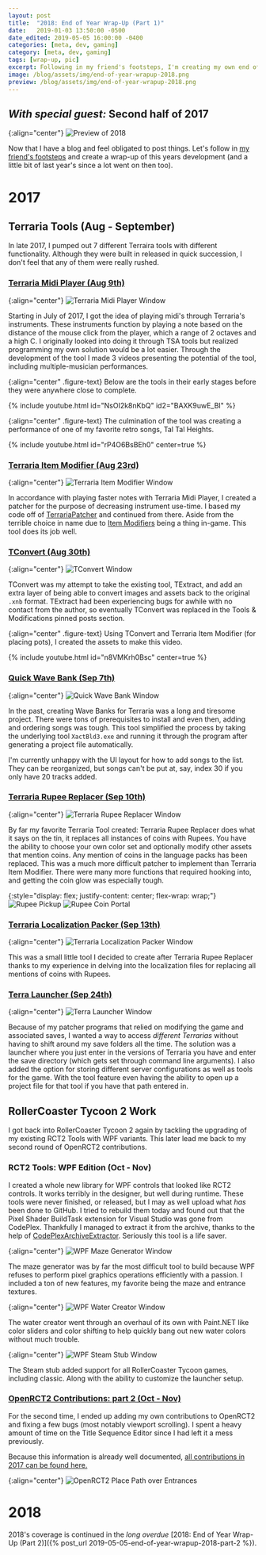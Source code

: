 ```yaml
---
layout: post
title:  "2018: End of Year Wrap-Up (Part 1)"
date:   2019-01-03 13:50:00 -0500
date_edited: 2019-05-05 16:00:00 -0400
categories: [meta, dev, gaming]
category: [meta, dev, gaming]
tags: [wrap-up, pic]
excerpt: Following in my friend's footsteps, I'm creating my own end of the year wrap-up, covering what I've done over what feels like an extremely long time period. This covers the second half a 2017 where a lot went on.
image: /blog/assets/img/end-of-year-wrapup-2018.png
preview: /blog/assets/img/end-of-year-wrapup-2018.png
---
```

## *With special guest:* Second half of 2017

{:align="center"}
![Preview of 2018](/blog/assets/img/end-of-year-wrapup-2018.png)

Now that I have a blog and feel obligated to post things. Let's follow in [my friend's footsteps](https://blog.huguesross.net/2018/12/2018-end-of-year-wrap-up.html) and create a wrap-up of this years development (and a little bit of last year's since a lot went on then too).

# 2017

## Terraria Tools (Aug - September)

In late 2017, I pumped out 7 different Terraira tools with different functionality. Although they were built in released in quick succession, I don't feel that any of them were really rushed.

### [Terraria Midi Player (Aug 9th)](https://forums.terraria.org/index.php?threads/terraria-midi-player-play-songs-through-terrarian-instruments.61257/)

{:align="center"}
![Terraria Midi Player Window](/blog/assets/img/terraria-midi-player.png)

Starting in July of 2017, I got the idea of playing midi's through Terraria's instruments. These instruments function by playing a note based on the distance of the mouse click from the player, which a range of 2 octaves and a high C. I originally looked into doing it through TSA tools but realized programming my own solution would be a lot easier. Through the development of the tool I made 3 videos presenting the potential of the tool, including multiple-musician performances.

{:align="center" .figure-text}
Below are the tools in their early stages before they were anywhere close to complete.

{% include youtube.html id="NsOI2k8nKbQ" id2="BAXK9uwE_BI" %}

{:align="center" .figure-text}
The culmination of the tool was creating a performance of one of my favorite retro songs, Tal Tal Heights.

{% include youtube.html id="rP4O6BsBEh0" center=true %}

### [Terraria Item Modifier (Aug 23rd)](https://forums.terraria.org/index.php?threads/terraria-item-modifier-a-patch-for-advanced-item-customization.61419/)

{:align="center"}
![Terraria Item Modifier Window](/blog/assets/img/terraria-item-modifier.png)

In accordance with playing faster notes with Terraria Midi Player, I created a patcher for the purpose of decreasing instrument use-time. I based my code off of [TerrariaPatcher](https://forums.terraria.org/index.php?threads/1-3-terrariapatcher-plugins-and-more-works-with-tmodloader-now.24615/) and continued from there. Aside from the terrible choice in name due to [Item Modifiers](https://terraria.gamepedia.com/Modifiers) being a thing in-game. This tool does its job well.

### [TConvert (Aug 30th)](https://forums.terraria.org/index.php?threads/tconvert-extract-content-files-and-convert-them-back.61706/)

{:align="center"}
![TConvert Window](/blog/assets/img/tconvert.png)

TConvert was my attempt to take the existing tool, TExtract, and add an extra layer of being able to convert images and assets back to the original `.xnb` format. TExtract had been experiencing bugs for awhile with no contact from the author, so eventually TConvert was replaced in the Tools & Modifications pinned posts section.

{:align="center" .figure-text}
Using TConvert and Terraria Item Modifier (for placing pots), I created the assets to make this video.

{% include youtube.html id="n8VMKrh0Bsc" center=true %}

### [Quick Wave Bank (Sep 7th)](https://forums.terraria.org/index.php?threads/quick-wave-bank-an-easy-no-hassle-wave-bank-creator.61813/)

{:align="center"}
![Quick Wave Bank Window](/blog/assets/img/quick-wave-bank.png)

In the past, creating Wave Banks for Terraria was a long and tiresome project. There were tons of prerequisites to install and even then, adding and ordering songs was tough. This tool simplified the process by taking the underlying tool `XactBld3.exe` and running it through the program after generating a project file automatically.

I'm currently unhappy with the UI layout for how to add songs to the list. They can be reorganized, but songs can't be put at, say, index 30 if you only have 20 tracks added.

### [Terraria Rupee Replacer (Sep 10th)](https://forums.terraria.org/index.php?threads/rupee-replacer-change-coins-into-rupees-vanilla-tmodloader.61916/)

{:align="center"}
![Terraria Rupee Replacer Window](/blog/assets/img/terraria-rupee-replacer.png)

By far my favorite Terraria Tool created: Terraria Rupee Replacer does what it says on the tin, it replaces all instances of coins with Rupees. You have the ability to choose your own color set and optionally modify other assets that mention coins. Any mention of coins in the language packs has been replaced. This was a much more difficult patcher to implement than Terraria Item Modifier. There were many more functions that required hooking into, and getting the coin glow was especially tough.

{:style="display: flex; justify-content: center; flex-wrap: wrap;"}
![Rupee Pickup](/blog/assets/img/rupee-pickup.gif)&nbsp;![Rupee Coin Portal](/blog/assets/img/rupee-coin-portal.gif)

### [Terraria Localization Packer (Sep 13th)](https://forums.terraria.org/index.php?threads/localization-packer-unpack-and-repack-terraria-translation-files.61972/)

{:align="center"}
![Terraria Localization Packer Window](/blog/assets/img/terraria-localization-packer.png)

This was a small little tool I decided to create after Terraria Rupee Replacer thanks to my experience in delving into the localization files for replacing all mentions of coins with Rupees.

### [Terra Launcher (Sep 24th)](https://forums.terraria.org/index.php?threads/terra-launcher-a-hub-terraria-games-servers-tools-with-save-folder-modification.62315/)

{:align="center"}
![Terra Launcher Window](/blog/assets/img/terra-launcher.png)

Because of my patcher programs that relied on modifying the game and associated saves, I wanted a way to access *different Terrarias* without having to shift around my save folders all the time. The solution was a launcher where you just enter in the versions of Terraria you have and enter the save directory (which gets set through command line arguments). I also added the option for storing different server configurations as well as tools for the game. With the tool feature even having the ability to open up a project file for that tool if you have that path entered in.

## RollerCoaster Tycoon 2 Work

I got back into RollerCoaster Tycoon 2 again by tackling the upgrading of my existing RCT2 Tools with WPF variants. This later lead me back to my second round of OpenRCT2 contributions.

### RCT2 Tools: WPF Edition (Oct - Nov)

I created a whole new library for WPF controls that looked like RCT2 controls. It works terribly in the designer, but well during runtime. These tools were never finished, or released, but I may as well upload what *has* been done to GitHub. I tried to rebuild them today and found out that the Pixel Shader BuildTask extension for Visual Studio was gone from CodePlex. Thankfully I managed to extract it from the archive, thanks to the help of [CodePlexArchiveExtractor](https://github.com/galatrash/CodePlexArchiveExtractor). Seriously this tool is a life saver.

{:align="center"}
![WPF Maze Generator Window](/blog/assets/img/wpf-maze-generator.png)

The maze generator was by far the most difficult tool to build because WPF refuses to perform pixel graphics operations efficiently with a passion. I included a ton of new features, my favorite being the maze and entrance textures.

{:align="center"}
![WPF Water Creator Window](/blog/assets/img/wpf-water-creator.png)

The water creator went through an overhaul of its own with Paint.NET like color sliders and color shifting to help quickly bang out new water colors without much trouble.

{:align="center"}
![WPF Steam Stub Window](/blog/assets/img/wpf-steam-stub.png)

The Steam stub added support for all RollerCoaster Tycoon games, including classic. Along with the ability to customize the launcher setup.

### [OpenRCT2 Contributions: part 2 (Oct - Nov)](/games/openrct2#contributions-2017)

For the second time, I ended up adding my own contributions to OpenRCT2 and fixing a few bugs (most notably viewport scrolling). I spent a heavy amount of time on the Title Sequence Editor since I had left it a mess previously.

Because this information is already well documented, [all contributions in 2017 can be found here.](/games/openrct2/#contributions-2017)

{:align="center"}
![OpenRCT2 Place Path over Entrances](/games/openrct2/assets/img/park-entrance-path.gif)

# 2018

2018's coverage is continued in the *long overdue* [2018: End of Year Wrap-Up (Part 2)]({% post_url 2019-05-05-end-of-year-wrapup-2018-part-2 %}).